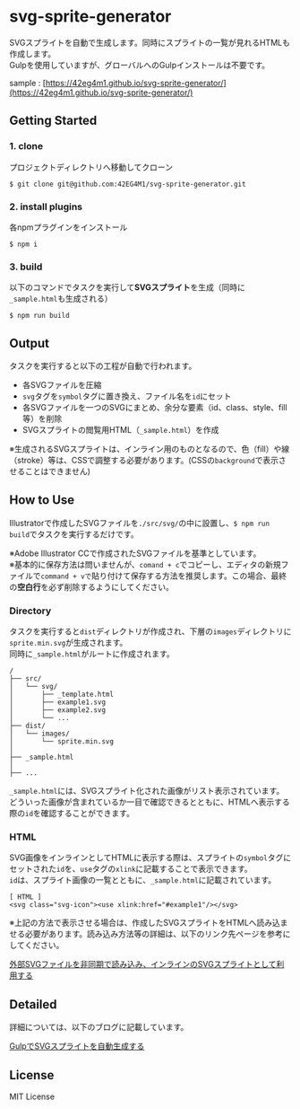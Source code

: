 # svg-sprite-generator

SVGスプライトを自動で生成します。同時にスプライトの一覧が見れるHTMLも作成します。  
Gulpを使用していますが、グローバルへのGulpインストールは不要です。

sample : [https://42eg4m1.github.io/svg-sprite-generator/](https://42eg4m1.github.io/svg-sprite-generator/)


## Getting Started

### 1. clone

プロジェクトディレクトリへ移動してクローン

    $ git clone git@github.com:42EG4M1/svg-sprite-generator.git


### 2. install plugins

各npmプラグインをインストール

    $ npm i


### 3. build

以下のコマンドでタスクを実行して**SVGスプライト**を生成（同時に`_sample.html`も生成される）

    $ npm run build


## Output

タスクを実行すると以下の工程が自動で行われます。

- 各SVGファイルを圧縮
- `svg`タグを`symbol`タグに置き換え、ファイル名を`id`にセット
- 各SVGファイルを一つのSVGにまとめ、余分な要素（id、class、style、fill等）を削除
- SVGスプライトの閲覧用HTML（`_sample.html`）を作成

※生成されるSVGスプライトは、インライン用のものとなるので、色（fill）や線（stroke）等は、CSSで調整する必要があります。(CSSの`background`で表示させることはできません)


## How to Use

Illustratorで作成したSVGファイルを`./src/svg/`の中に設置し、`$ npm run build`でタスクを実行するだけです。  

※Adobe Illustrator CCで作成されたSVGファイルを基準としています。  
※基本的に保存方法は問いませんが、`comand + c`でコピーし、エディタの新規ファイルで`command + vで`貼り付けて保存する方法を推奨します。この場合、最終の**空白行**を必ず削除するようにしてください。


### Directory

タスクを実行すると`dist`ディレクトリが作成され、下層の`images`ディレクトリに`sprite.min.svg`が生成されます。  
同時に`_sample.html`がルートに作成されます。

    /
    ├── src/
    │   └── svg/
    │       ├── _template.html
    │       ├── example1.svg
    │       ├── example2.svg
    │       └── ...
    ├── dist/
    │   └── images/
    │       └── sprite.min.svg
    │
    ├── _sample.html
    │
    ├── ...


`_sample.html`には、SVGスプライト化された画像がリスト表示されています。どういった画像が含まれているか一目で確認できるとともに、HTMLへ表示する際の`id`を確認することができます。


### HTML

SVG画像をインラインとしてHTMLに表示する際は、スプライトの`symbol`タグにセットされた`id`を、`use`タグの`xlink`に記載することで表示できます。  
`id`は、スプライト画像の一覧とともに、`_sample.html`に記載されています。  

    [ HTML ]
    <svg class="svg-icon"><use xlink:href="#example1"/></svg>

※上記の方法で表示させる場合は、作成したSVGスプライトをHTMLへ読み込ませる必要があります。読み込み方法等の詳細は、以下のリンク先ページを参考にしてください。  

[外部SVGファイルを非同期で読み込み、インラインのSVGスプライトとして利用する](https://theorthodoxworks.com/web-design/svg-sprite-async-load/)

## Detailed

詳細については、以下のブログに記載しています。

[GulpでSVGスプライトを自動生成する](https://theorthodoxworks.com/front-end/svg-sprite-generator-with-gulp/)

## License
MIT License
